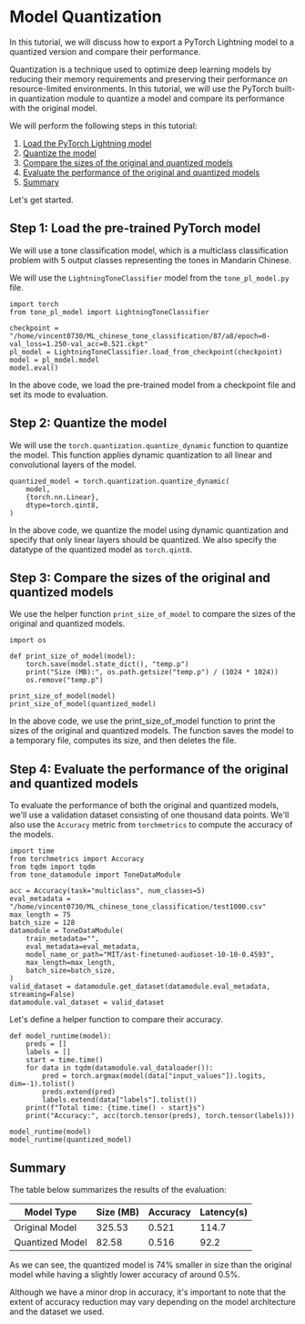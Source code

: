 # Model Quantization

In this tutorial, we will discuss how to export a PyTorch Lightning model to a quantized version and compare their performance.

Quantization is a technique used to optimize deep learning models by reducing their memory requirements and preserving their performance on resource-limited environments. In this tutorial, we will use the PyTorch built-in quantization module to quantize a model and compare its performance with the original model.

We will perform the following steps in this tutorial:

1. [Load the PyTorch Lightning model](#step-1-load-the-pre-trained-pytorch-model)
2. [Quantize the model](#step-2-quantize-the-model)
3. [Compare the sizes of the original and quantized models](#step-3-compare-the-sizes-of-the-original-and-quantized-models)
4. [Evaluate the performance of the original and quantized models](#step-4-evaluate-the-performance-of-the-original-and-quantized-models)
5. [Summary](#summary)

Let's get started.

## Step 1: Load the pre-trained PyTorch model

We will use a tone classification model, which is a multiclass classification problem with 5 output classes representing the tones in Mandarin Chinese.

We will use the `LightningToneClassifier` model from the `tone_pl_model.py` file.

```python=
import torch
from tone_pl_model import LightningToneClassifier

checkpoint = "/home/vincent0730/ML_chinese_tone_classification/87/a8/epoch=0-val_loss=1.250-val_acc=0.521.ckpt"
pl_model = LightningToneClassifier.load_from_checkpoint(checkpoint)
model = pl_model.model
model.eval()
```

In the above code, we load the pre-trained model from a checkpoint file and set its mode to evaluation.

## Step 2: Quantize the model

We will use the `torch.quantization.quantize_dynamic` function to quantize the model. This function applies dynamic quantization to all linear and convolutional layers of the model.

```python=
quantized_model = torch.quantization.quantize_dynamic(
    model,
    {torch.nn.Linear},
    dtype=torch.qint8,
)
```

In the above code, we quantize the model using dynamic quantization and specify that only linear layers should be quantized. We also specify the datatype of the quantized model as `torch.qint8`.

## Step 3: Compare the sizes of the original and quantized models

We use the helper function `print_size_of_model` to compare the sizes of the original and quantized models.

```python=
import os

def print_size_of_model(model):
    torch.save(model.state_dict(), "temp.p")
    print("Size (MB):", os.path.getsize("temp.p") / (1024 * 1024))
    os.remove("temp.p")

print_size_of_model(model)
print_size_of_model(quantized_model)
```

In the above code, we use the print_size_of_model function to print the sizes of the original and quantized models. The function saves the model to a temporary file, computes its size, and then deletes the file.

## Step 4: Evaluate the performance of the original and quantized models

To evaluate the performance of both the original and quantized models, we'll use a validation dataset consisting of one thousand data points. We'll also use the `Accuracy` metric from `torchmetrics` to compute the accuracy of the models.

```python=
import time
from torchmetrics import Accuracy
from tqdm import tqdm
from tone_datamodule import ToneDataModule

acc = Accuracy(task="multiclass", num_classes=5)
eval_metadata = "/home/vincent0730/ML_chinese_tone_classification/test1000.csv"
max_length = 75
batch_size = 128
datamodule = ToneDataModule(
    train_metadata="",
    eval_metadata=eval_metadata,
    model_name_or_path="MIT/ast-finetuned-audioset-10-10-0.4593",
    max_length=max_length,
    batch_size=batch_size,
)
valid_dataset = datamodule.get_dataset(datamodule.eval_metadata, streaming=False)
datamodule.val_dataset = valid_dataset
```

Let's define a helper function to compare their accuracy.

```python=
def model_runtime(model):
    preds = []
    labels = []
    start = time.time()
    for data in tqdm(datamodule.val_dataloader()):
        pred = torch.argmax(model(data["input_values"]).logits, dim=-1).tolist()
        preds.extend(pred)
        labels.extend(data["labels"].tolist())
    print(f"Total time: {time.time() - start}s")
    print("Accuracy:", acc(torch.tensor(preds), torch.tensor(labels)))

model_runtime(model)
model_runtime(quantized_model)
```

## Summary

The table below summarizes the results of the evaluation:

| Model Type      | Size (MB) | Accuracy | Latency(s) |
|-----------------|-----------|----------|------------|
| Original Model  | 325.53    | 0.521    | 114.7      |
| Quantized Model | 82.58     | 0.516    | 92.2       |

As we can see, the quantized model is 74% smaller in size than the original model while having a slightly lower accuracy of around 0.5%.

Although we have a minor drop in accuracy, it's important to note that the extent of accuracy reduction may vary depending on the model architecture and the dataset we used.
